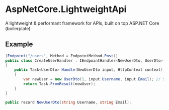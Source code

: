 # AspNetCore.LightweightApi

A lightweight & performant framework for APIs, built on top ASP.NET Core (boilerplate)

## Example

```cs
[Endpoint("/users", Method = EndpointMethod.Post)]
public class CreateUserHandler : IEndpointHandler<NewUserDto, UserDto>
{
    public Task<UserDto> Handle(NewUserDto input, HttpContext context)
    {
        var newUser = new UserDto(1, input.Username, input.Email); // Save in db
        return Task.FromResult(newUser);
    }
}

public record NewUserDto(string Username, string Email);
```
